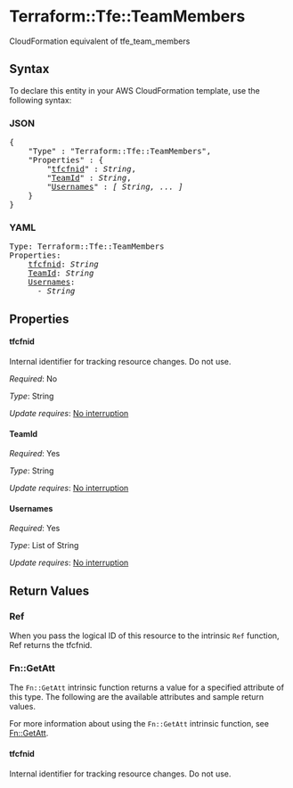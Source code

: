 # Terraform::Tfe::TeamMembers

CloudFormation equivalent of tfe_team_members

## Syntax

To declare this entity in your AWS CloudFormation template, use the following syntax:

### JSON

<pre>
{
    "Type" : "Terraform::Tfe::TeamMembers",
    "Properties" : {
        "<a href="#tfcfnid" title="tfcfnid">tfcfnid</a>" : <i>String</i>,
        "<a href="#teamid" title="TeamId">TeamId</a>" : <i>String</i>,
        "<a href="#usernames" title="Usernames">Usernames</a>" : <i>[ String, ... ]</i>
    }
}
</pre>

### YAML

<pre>
Type: Terraform::Tfe::TeamMembers
Properties:
    <a href="#tfcfnid" title="tfcfnid">tfcfnid</a>: <i>String</i>
    <a href="#teamid" title="TeamId">TeamId</a>: <i>String</i>
    <a href="#usernames" title="Usernames">Usernames</a>: <i>
      - String</i>
</pre>

## Properties

#### tfcfnid

Internal identifier for tracking resource changes. Do not use.

_Required_: No

_Type_: String

_Update requires_: [No interruption](https://docs.aws.amazon.com/AWSCloudFormation/latest/UserGuide/using-cfn-updating-stacks-update-behaviors.html#update-no-interrupt)

#### TeamId

_Required_: Yes

_Type_: String

_Update requires_: [No interruption](https://docs.aws.amazon.com/AWSCloudFormation/latest/UserGuide/using-cfn-updating-stacks-update-behaviors.html#update-no-interrupt)

#### Usernames

_Required_: Yes

_Type_: List of String

_Update requires_: [No interruption](https://docs.aws.amazon.com/AWSCloudFormation/latest/UserGuide/using-cfn-updating-stacks-update-behaviors.html#update-no-interrupt)

## Return Values

### Ref

When you pass the logical ID of this resource to the intrinsic `Ref` function, Ref returns the tfcfnid.

### Fn::GetAtt

The `Fn::GetAtt` intrinsic function returns a value for a specified attribute of this type. The following are the available attributes and sample return values.

For more information about using the `Fn::GetAtt` intrinsic function, see [Fn::GetAtt](https://docs.aws.amazon.com/AWSCloudFormation/latest/UserGuide/intrinsic-function-reference-getatt.html).

#### tfcfnid

Internal identifier for tracking resource changes. Do not use.

